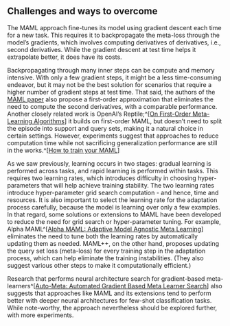 ## Challenges and ways to overcome

The MAML approach fine-tunes its model using gradient descent each time for a new task. This requires it to backpropagate the meta-loss through 
the model’s gradients, which involves computing derivatives of derivatives, i.e., second derivatives. While the gradient descent at test time helps it extrapolate better, it does have its costs.

Backpropagating through many inner steps can be compute and memory intensive. With only a few gradient steps, it might be a less time-consuming 
endeavor, but it may not be the best solution for scenarios that require a higher number of gradient steps at test time. That said, the authors of 
the [MAML paper](https://arxiv.org/pdf/1703.03400.pdf) also propose a first-order approximation that eliminates the need to compute the second 
derivatives, with a comparable performance. Another closely related work is OpenAI’s Reptile;^[[On First-Order Meta-Learning Algorithms](https://arxiv.org/pdf/1803.02999.pdf)] it builds on first-order MAML, but doesn’t need to split the episode into support and query sets, making it a 
natural choice in certain settings. However, experiments suggest that approaches to reduce computation time while not sacrificing generalization 
performance are still in the works.^[[How to train your MAML](https://arxiv.org/pdf/1810.09502.pdf)]

As we saw previously, learning occurs in two stages: gradual learning is performed across tasks, and rapid learning is performed within tasks. 
This requires two learning rates, which introduces difficulty in choosing hyper-parameters that will help achieve training stability. 
The two learning rates introduce hyper-parameter grid search computation - and hence, time and resources. It is also important to select the learning rate for the adaptation process carefully, because the model is learning over only a few examples. In that regard, some solutions or extensions to MAML 
have been developed to reduce the need for grid search or hyper-parameter tuning. For example, Alpha MAML^[[Alpha MAML: Adaptive Model Agnostic Meta Learning](https://arxiv.org/abs/1905.07435)] eliminates the need to tune both the learning rates by automatically updating them as needed. MAML++, on the other hand, proposes updating the query set loss (meta-loss) for every training step in the adaptation process, which can help eliminate the training instabilities. (They also suggest various other steps to make it computationally efficient.)

Research that performs neural architecture search for gradient-based meta-learners^[[Auto-Meta: Automated Gradient Based Meta Learner Search](https://arxiv.org/abs/1806.06927)] also suggests that approaches like MAML and its extensions tend to perform better with deeper neural architectures for few-shot classification tasks. While note-worthy, the approach nevertheless should be explored further, with more experiments.

